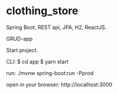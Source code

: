# clothing_store
Spring Boot, REST api, JPA, H2, ReactJS.
 
GRUD-app

Start project.

CLI: 
$ cd app
$ yarn start

run: ./mvnw spring-boot:run -Pprod

open in your browser: http://localhost:3000